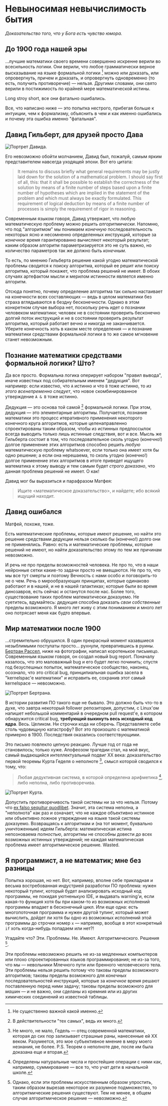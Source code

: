 # Невыносимая невычислимость бытия

_Доказательство того, что у Бога есть чувство юмора._

## До 1900 года нашей эры

...лучшие математики своего времени совершенно искренне верили во всесильность логики. Они верили, что любое грамматически верное высказывание на языке формальной логики [^1] можно или доказать, или опровергнуть, причем и доказать, и опровергнуть одновременно (то есть, получить противоречие) — нельзя. Другими словами, они свято верили
в постижимость по крайней мере математической истины.

Long stroy short, все они фатально ошибались.

Все, что написано ниже — это попытка нестрого, прибегая больше к интуиции, чем к формализму, объяснить в чем и как именно ошибались и почему эта ошибка именно "фатальная".

## Давид Гильберт, для друзей просто Дава

![Портрет Давида.](/%D0%BD%D0%B5%D0%B2%D1%8B%D0%BD%D0%BE%D1%81%D0%B8%D0%BC%D0%B0%D1%8F-%D0%BD%D0%B5%D0%B2%D1%8B%D1%87%D0%B8%D1%81%D0%BB%D0%B8%D0%BC%D0%BE%D1%81%D1%82%D1%8C-%D0%B1%D1%8B%D1%82%D0%B8%D1%8F-1.jpg "Портрет Давида.")

Его невозможно обойти молчанием, Давид был, пожалуй, самым ярким представителем навсегда уходящей эпохи. Вот его цитата:

> It remains to discuss briefly what general requirements may be justly laid down for the solution of a mathematical problem. I should say first of all, this: that it shall be possible to establish the correctness of the solution by means of a finite number of steps based upon a finite number of hypotheses which are implied in the statement of the problem and which must always be exactly formulated. This requirement of logical deduction by means of a finite number of processes is simply the requirement of rigor in reasoning.

Современным языком говоря, Давид утвержает, что любую математическую проблему можно решить _алгоритмически_. Напомню, что под "алгоритмом" мы понимаем _конечную_ последовательность некоторых ясно и несомненно определенных инструкций, которые за _конечное_ время гарантированно вычисляют некоторый результат; каким образом алгоритм параметризируется это не суть важно, но количество параметров так же должно быть _конечным_.

То есть, по мнению Гильберта решение какой угодно математической проблемы сводится к поиску алгоритма, который ее решит или поиску алгоритма, который покажет, что проблема решений не имеет. В обоих случаях артефактом мысли и мерилом истинности является именно алгоритм.

Отсюда понятно, почему определение алгоритма так сильно настаивает на конечности всех составляющих — ведь в целом математики без страха вглядываются в бездну бесконечности. Однако в этом конкретном случае выбора нет, поскольку речь идет о познании человеком математики; человек не в состоянии проверить бесконечно долгий поток инструкций и не в состоянии проверить результат алгоритма, который работает вечно и никогда не заканчивается. Уберите конечность хоть в каком месте определения — и познание математики средствами формальной логики в то же самое мгновение станет невозможным. 

## Познание математики средствами формальной логики? Што?

Да все просто. Формальна логика оперирует набором "правил вывода", иначе известных под собирательным именем "дедукция". Вот например: если известно, что `A` истинно и что `B` тоже истинно, то _из этого всенепременно следует_, что новое скомбинированное утверждение `A & B` тоже истинно.

Дедукция — это основа той самой [^2] формальной логики. При этом, дедукция — это элементарные алгоритмы. Получается, познание математики это процесс итеративного применения некоторого конечного круга алгоритмов, которые целенаправленно спроектированы таким образом, чтобы из истинных предпоссылок всегда выводить только лишь истинные следствия, вот и все. Мысль же Гильберта состоит в том, что последовательное сколь угодно (конечно!) долгое применение этих алгоритмов способно решить _любую_ математическую проблему whatsoever, если только она имеет хотя бы одно решение; а если она нерешаема, то сколь угодно (конечно!) долгое применение этих алгоритмов в итоге приведет ищущего математика к этому выводу и тем самым будет _строго доказано_, что данная проблема решений не имеет. О как!

Давид мог бы выразиться и парафразом Матфея:

> Ищите <математическое доказательство>, и найдете; ибо всякий ищущий находит.

## Давид ошибался

Матфей, похоже, тоже.

Есть математические проблемы, которые имеют решение, но найти это решение средствами дедукции нельзя сколько бы (конечно!) долго они не применялись. Равно: есть и математические проблемы, которые решений не имеют, но найти доказательство этому по тем же причинам невозможно.

И речь не про пределы возможностей человека. Не про то, что в наши нейронные сетки какие-то задачи просто не вмещаются. Не про то, что мы все тут смерты и поэтому Вечность с нами особо и поговорить-то не о чем. Речь о мирообразующих принципах, которые одинаково работают и в нашей, и не в нашей галактиках; которые были во время динозавров, есть сейчас и останутся после нас. Более того, существование таких проблем математически доказуемо. Не суетитесь, вдумайтесь: дедукция способна доказать _свои собственные_ пределы возможного. Я много лет живу с этим пониманием и много лет оно потрясает меня как будто впервые.

## Мир математики после 1900

...стремительно обрушился. В один прекрасный момент казавшиеся незыблимыми постулаты просто... рухнули, превратившись в руины. [Бертран Рассел](https://brianrabern.net/onewebmedia/FregeRussellCorr.pdf), ниже на фотографии, написал коротенькое письмецо. Современным языком говоря, он создал новый bug report. Поначалу казалось, что это маловажный bug и его будет легко починить; спустя год безуспешных попыток, математическое сообщество, наконец, осознало, что это critical bug, принципиальная ошибка засела в "kernelspac'е математики" и исправить ее, сохранив этот самый kernelspace — невозможно.

![Портрет Бертрана.](/%D0%BD%D0%B5%D0%B2%D1%8B%D0%BD%D0%BE%D1%81%D0%B8%D0%BC%D0%B0%D1%8F-%D0%BD%D0%B5%D0%B2%D1%8B%D1%87%D0%B8%D1%81%D0%BB%D0%B8%D0%BC%D0%BE%D1%81%D1%82%D1%8C-%D0%B1%D1%8B%D1%82%D0%B8%D1%8F-2.jpg "Портрет Бертрана.")

В истории развития ПО такого еще не бывало. Это должно быть что-то в духе, что завтра некоторый follower репозитория, допустим, с Linux'ом напишет небольшой комментарий в очередном pull request'е, в котором обнаружится critical bug, **требующий выкинуть весь исходный код ядра**. Весь. Целиком. Ни строчки кода ни сберечь. Представляете себе столь чудовищную катастрофу? Вот это произошло с математикой примерно в 1900. Последствия оказались соответствующими.

Это письмо повлекло цепную реакцию. Лучше год от года не становилось; только хуже. Апофеозом трагедии стал, на мой вкус, самый выдающийся интеллектуальный подвиг XX века: доказательство первой теоремы Курта Геделя о неполноте [^3], смысл которой сводился к тому, что:

> Любая дедуктивная система, в которой определена арифметика [^4], либо неполна, либо противоречива.

![Портрет Курта.](/%D0%BD%D0%B5%D0%B2%D1%8B%D0%BD%D0%BE%D1%81%D0%B8%D0%BC%D0%B0%D1%8F-%D0%BD%D0%B5%D0%B2%D1%8B%D1%87%D0%B8%D1%81%D0%BB%D0%B8%D0%BC%D0%BE%D1%81%D1%82%D1%8C-%D0%B1%D1%8B%D1%82%D0%B8%D1%8F-3.jpg "Портрет Курта.")

Допустить противоречивость такой системы ни за что нельзя. Потому что [ex falso sequitur quodlibet](https://en.wikipedia.org/wiki/Principle_of_explosion). Значит, эта система неполна, а "неполнота" как раз и означает, что не каждое объективно истинное или объективно ложное утвреждение на языке такой системы доказуемо. Возвращаясь к алгоритмам и (на тот момент, буквально уничтоженным) идеям Гильберта: математическая истина непозноваема _полностью_, алгоритмы не способны довести до всех возможных истинных утверждений; не каждая математическая проблема имеет алгоритмическое решение. Wasted.

## Я программист, а не математик; мне без разницы

Попытка хорошая, но нет. Вот, например, вполне себе прикладная и весьма востребованная индустрией разработки ПО проблема: нужен некоторый тулинг, который будет анализировать исходный код программы, не покидая уютненькую IDE, и выдавать warning'и, если какая-то функция хотя бы при каком-то из возможных исполнений программы впадает в бесконечный цикл. Или еще одна: есть многопоточная программа и нужен другой тулинг, который может вычислить, дойдет ли хотя бы одно из возможных исполнений этой программы до строчки номер `x` — например, вообще в этот конкретный `if` хоть когда-нибудь попадаем или нет?!

Угадайте что? Эти. Проблемы. Не. Имеют. Алгоритмического. Решения [^5]. 

Эти проблемы невозможно решить не из-за медленных компъютеров или плохо спроектированных языков программирования; не из-за того, что мы — невольники Млечного пути или бренного человеческого тела. Эти проблемы нельзя решить потому что таковы пределы возможного алгоритмов; таковы пределы возможного для _конечных_ последовательностей инструкций, которые за _конечное_ время решают поставленную перед ними задачу; таковы пределы возможного для _машин_ — и не важно, они сделаны из кремния или из других химических соединений из известной таблицы.

[^1]: Не существенно важной какой именно.

[^2]: В действительности "тех самых", ведь их много.

[^3]: Не много, не мало, Гедель — отец современной математики, которая до сих пор зализывает страшные раны, нанесенные ей XX веком. Разумеется, это мое субъективное мнение в меру моего незнания, не более. P.S. Теорем о неполноте две, после им была доказана еще и вторая.

[^4]: Определены натуральные числа и простейшие операции с ними как, например, суммирование — все то, что учат дети в начальной школе.

[^5]: Однако, если эти проблемы искусственным образом упростить, таким образом вырезав некоторое их разумное подмножество, то алгоритмические решения существуют. Тем не менее, в общем случае алгоритмическое решение — невозможно.
